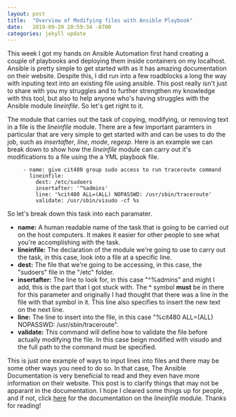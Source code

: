 ```yaml
---
layout: post
title:  "Overview of Modifying files with Ansible Playbook"
date:   2019-09-20 20:59:34 -0700
categories: jekyll update
---
```

 
This week I got my hands on Ansible Automation first hand creating a couple of playbooks and deploying them inside containers
on my localhost.  Ansible is pretty simple to get started with as it has amazing documentation on their website.  Despite this, I did
run into a few roadblocks a long the way with inputing text into an existing file using ansible.  This post really isn't just to share with
you my struggles and to further strengthen my knowledge with this tool, but also to help anyone who's having struggles with the Ansible module *lineinfile*.
So let's get right to it.

The module that carries out the task of copying, modifying, or removing text in a file is the *lineinfile* module.  There are a few important paramters
in particular that are very simple to get started with and can be uses to do the job, such as *insertafter*, *line*, *mode*, *regexp*.  Here is an example we can break down
to show how the *lineinfile* module can carry out it's modifications to a file using the a YML playbook file.

```
     - name: give cit480 group sudo access to run traceroute command
	   lineinfile:
	     dest: /etc/sudoers
         insertafter: '^%admins'
         line: '%cit480 ALL=(ALL) NOPASSWD: /usr/sbin/traceroute'
         validate: /usr/sbin/visudo -cf %s
```
So let's break down this task into each paramater.
- **name:** A human readable name of the task that is going to be carried out on the host computers.  It makes it easier for other people to see what you're accomplishing with the task.
- **lineinfile:** The declaration of the module we're going to use to carry out the task, in this case, look into a file at a specific line.
- **dest:** The file that we're going to be accessing, in this case, the "sudoers" file in the "/etc" folder.
- **insertafter:**  The line to look for, in this case "^%admins" and might I add, this is the part that I got stuck with.  The **^** symbol **must** be in there for this parameter and originally I had thought that there was a line in the file with that symbol in it.  This line also specifies to insert the new text on the next line.
- **line:** The line to insert into the file, in this case "%cit480 ALL=(ALL) NOPASSWD: /usr/sbin/traceroute".
- **validate:** This command will define how to validate the file before actually modifying the file.  In this case beign modified with visudo and the full path to the command must be specified.

This is just one example of ways to input lines into files and there may be some other ways you need to do so.  In that case, The Ansible Documentation is very beneficial to read and they even have more information on their website.  This post is to clarify things that may not be apparant in 
the documentation.  I hope I cleared some things up for people, and if not, click [here](https://docs.ansible.com/ansible/latest/modules/lineinfile_module.html) for the documentation on the *lineinfile* module.  Thanks for reading!